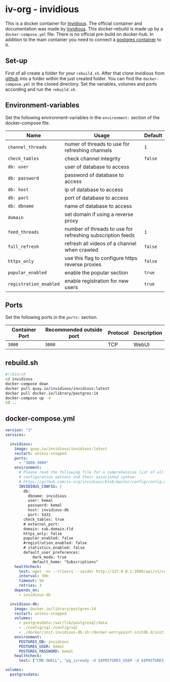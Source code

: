 # iv-org - invidious

This is a docker container for [Invidious](../invidious.md).
The official container and documentation was made by [invidious](https://github.com/iv-org/invidious).
This docker-rebuild is made up by a `docker-compose.yml` file.
There is no official pre-build on docker-hub.
In addition to the main container you need to connect a
[postgres container](./postgres.md) to it.

## Set-up

First of all create a folder for your `rebuild.sh`.
After that clone invidious from
[github](https://github.com/iv-org/invidious) into a folder within the
just created folder.
You can find the `docker-compose.yml` in the cloned directory.
Set the variables, volumes and ports according and run the `rebuild.sh`.

## Environment-variables

Set the following environment-variables in the `environment:` section of the
docker-compose file.

| Name                   | Usage                                                      | Default |
| ---------------------- | ---------------------------------------------------------- | ------- |
| `channel_threads`      | numer of threads to use for refreshing channels            | `1`     |
| `check_tables`         | check channel integrity                                    | `false` |
| `db: user`             | user of database to access                                 |         |
| `db: password`         | password of database to access                             |         |
| `db: host`             | ip of database to access                                   |         |
| `db: port`             | port of database to access                                 |         |
| `db: dbname`           | name of database to access                                 |         |
| `domain`               | set domain if using a reverse proxy                        |         |
| `feed_threads`         | number of threads to use for refreshing subscription feeds | `1`     |
| `full_refresh`         | refresh all videos of a channel when crawled               | `false` |
| `https_only`           | use this flag to configure https reverse proxies           | `false` |
| `popular_enabled`      | enable the popular section                                 | `true`  |
| `registration_enabled` | enable registration for new users                          | `true`  |

## Ports

Set the following ports in the `ports:` section.

| Container Port | Recommended outside port | Protocol | Description |
| -------------- | ------------------------ | -------- | ----------- |
| `3000`         | `3000`                   | TCP      | WebUI       |

## rebuild.sh

```sh
#!/bin/sh
cd invidious
docker-compose down
docker pull quay.io/invidious/invidious:latest
docker pull docker.io/library/postgres:14
docker-compose up -d
cd ..
```

## docker-compose.yml

```yml
version: "3"
services:

  invidious:
    image: quay.io/invidious/invidious:latest
    restart: unless-stopped
    ports:
      - "3000:3000"
    environment:
      # Please read the following file for a comprehensive list of all available
      # configuration options and their associated syntax:
      # https://github.com/iv-org/invidious/blob/master/config/config.example.yml
      INVIDIOUS_CONFIG: |
        db:
          dbname: invidious
          user: kemal
          password: kemal
          host: invidious-db
          port: 5432
        check_tables: true
        # external_port:
        domain: sub.domain.tld
        https_only: false
        popular_enabled: false
        #registration_enabled: false
        # statistics_enabled: false
        default_user_preferences:
            dark_mode: true
            default_home: "Subscriptions"
    healthcheck:
      test: wget -nv --tries=1 --spider http://127.0.0.1:3000/api/v1/comments/jNQXAC9IVRw || exit 1
      interval: 30m
      timeout: 5m
      retries: 3
    depends_on:
      - invidious-db

  invidious-db:
    image: docker.io/library/postgres:14
    restart: unless-stopped
    volumes:
      - postgresdata:/var/lib/postgresql/data
      - ./config/sql:/config/sql
      - ./docker/init-invidious-db.sh:/docker-entrypoint-initdb.d/init-invidious-db.sh
    environment:
      POSTGRES_DB: invidious
      POSTGRES_USER: kemal
      POSTGRES_PASSWORD: kemal
    healthcheck:
      test: ["CMD-SHELL", "pg_isready -U $$POSTGRES_USER -d $$POSTGRES_DB"]

volumes:
  postgresdata:
```
